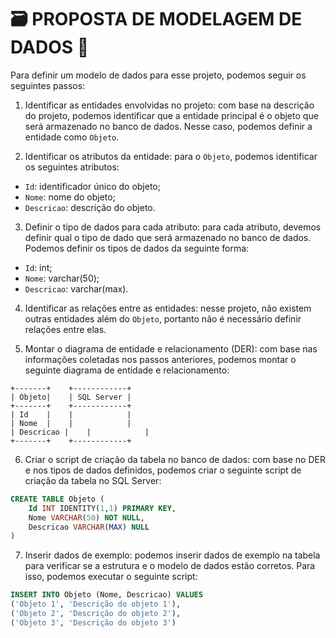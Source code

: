 # 🗃️ PROPOSTA DE MODELAGEM DE DADOS 🛅

Para definir um modelo de dados para esse projeto, podemos seguir os seguintes passos:

1. Identificar as entidades envolvidas no projeto: com base na descrição do projeto, podemos identificar que a entidade principal é o objeto que será armazenado no banco de dados. Nesse caso, podemos definir a entidade como `Objeto`.

2. Identificar os atributos da entidade: para o `Objeto`, podemos identificar os seguintes atributos:

- `Id`: identificador único do objeto;
- `Nome`: nome do objeto;
- `Descricao`: descrição do objeto.

3. Definir o tipo de dados para cada atributo: para cada atributo, devemos definir qual o tipo de dado que será armazenado no banco de dados. Podemos definir os tipos de dados da seguinte forma:

- `Id`: int;
- `Nome`: varchar(50);
- `Descricao`: varchar(max).

4. Identificar as relações entre as entidades: nesse projeto, não existem outras entidades além do `Objeto`, portanto não é necessário definir relações entre elas.

5. Montar o diagrama de entidade e relacionamento (DER): com base nas informações coletadas nos passos anteriores, podemos montar o seguinte diagrama de entidade e relacionamento:

```
+-------+    +------------+
| Objeto|    | SQL Server |
+-------+    +------------+
| Id    |    |            |
| Nome  |    |            |
| Descricao |    |            |
+-------+    +------------+
```

6. Criar o script de criação da tabela no banco de dados: com base no DER e nos tipos de dados definidos, podemos criar o seguinte script de criação da tabela no SQL Server:

```sql
CREATE TABLE Objeto (
    Id INT IDENTITY(1,1) PRIMARY KEY,
    Nome VARCHAR(50) NOT NULL,
    Descricao VARCHAR(MAX) NULL
)
```

7. Inserir dados de exemplo: podemos inserir dados de exemplo na tabela para verificar se a estrutura e o modelo de dados estão corretos. Para isso, podemos executar o seguinte script:

```sql
INSERT INTO Objeto (Nome, Descricao) VALUES
('Objeto 1', 'Descrição do objeto 1'),
('Objeto 2', 'Descrição do objeto 2'),
('Objeto 3', 'Descrição do objeto 3')
```
